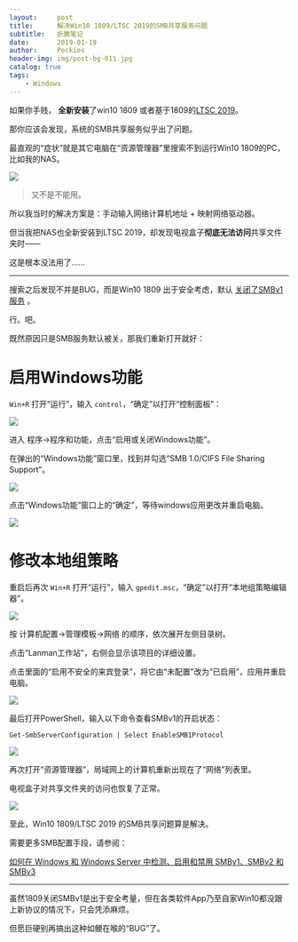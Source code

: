 ```yaml
---
layout:     post
title:      解决Win10 1809/LTSC 2019的SMB共享服务问题
subtitle:   折腾笔记
date:       2019-01-19
author:     Pockies
header-img: img/post-bg-011.jpg
catalog: true
tags:
    - Windows
---
```


如果你手贱， **全新安装**了win10 1809 或者基于1809的[LTSC 2019](https://pockies.github.io/2018/10/05/ltsb-to-ltsc/)。

那你应该会发现，系统的SMB共享服务似乎出了问题。

最直观的“症状”就是其它电脑在“资源管理器”里搜索不到运行Win10 1809的PC，比如我的NAS。

![](https://cdn.jsdelivr.net/gh/Pockies/pic/741f9461ly1fzc2griqhkj20sb0ihgof.jpg)

> 又不是不能用。

所以我当时的解决方案是：手动输入网络计算机地址 + 映射网络驱动器。

但当我把NAS也全新安装到LTSC 2019，却发现电视盒子**彻底无法访问**共享文件夹时——

这是根本没法用了......

---

搜索之后发现不并是BUG，而是Win10 1809 出于安全考虑，默认 [关闭了SMBv1服务](https://www.nedia.ne.jp/blog/tech/2018/09/11/12587) 。

行。吧。

既然原因只是SMB服务默认被关，那我们重新打开就好：

# 启用Windows功能

`Win+R` 打开“运行”，输入 `control`，“确定”以打开“控制面板”：

![](https://cdn.jsdelivr.net/gh/Pockies/pic/741f9461ly1fzc2i4fyywj20bx079aai.jpg)

进入 程序→程序和功能，点击“启用或关闭Windows功能”。

在弹出的“Windows功能”窗口里，找到并勾选“SMB 1.0/CIFS File Sharing Support”。

![](https://cdn.jsdelivr.net/gh/Pockies/pic/741f9461ly1fzc2ifcjy9j20sc0ihdjj.jpg)

点击“Windows功能”窗口上的“确定”，等待windows应用更改并重启电脑。

![](https://cdn.jsdelivr.net/gh/Pockies/pic/741f9461ly1fzc2jc9krkj20j40fd0ti.jpg)

# 修改本地组策略

重启后再次 `Win+R` 打开“运行”，输入 `gpedit.msc`，“确定”以打开“本地组策略编辑器”。

![](https://cdn.jsdelivr.net/gh/Pockies/pic/741f9461ly1fzc2kb5fhlj20bx079t96.jpg)

按 计算机配置→管理模板→网络 的顺序，依次展开左侧目录树。

点击“Lanman工作站”，右侧会显示该项目的详细设置。

点击里面的“启用不安全的来宾登录”，将它由“未配置”改为“已启用”，应用并重启电脑。

![](https://cdn.jsdelivr.net/gh/Pockies/pic/741f9461ly1fzc2l0mavxj20rb0p0dof.jpg)

最后打开PowerShell，输入以下命令查看SMBv1的开启状态：

```
Get-SmbServerConfiguration | Select EnableSMB1Protocol
```

![](https://cdn.jsdelivr.net/gh/Pockies/pic/741f9461ly1fzc2lyk7omj20hk07bdfu.jpg)

再次打开“资源管理器”，局域网上的计算机重新出现在了“网络”列表里。

电视盒子对共享文件夹的访问也恢复了正常。

![](https://cdn.jsdelivr.net/gh/Pockies/pic/741f9461ly1fzc2mhsnnuj212w0lvtbj.jpg)

至此，Win10 1809/LTSC 2019 的SMB共享问题算是解决。

需要更多SMB配置手段，请参阅：

[如何在 Windows 和 Windows Server 中检测、启用和禁用 SMBv1、SMBv2 和 SMBv3](https://support.microsoft.com/zh-cn/help/2696547/how-to-detect-enable-and-disable-smbv1-smbv2-and-smbv3-in-windows-and?spm=a2c63.o282931.a3.2.3ca257818k2IoM)

---

虽然1809关闭SMBv1是出于安全考量，但在各类软件App乃至自家Win10都没跟上新协议的情况下，只会凭添麻烦。

但愿巨硬别再搞出这种如鲠在喉的“BUG”了。
